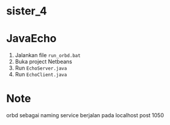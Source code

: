 sister_4
========

JavaEcho
========
1. Jalankan file `run_orbd.bat`
2. Buka project Netbeans
2. Run `EchoServer.java`
3. Run `EchoClient.java`


Note
====
orbd sebagai naming service berjalan pada localhost post 1050